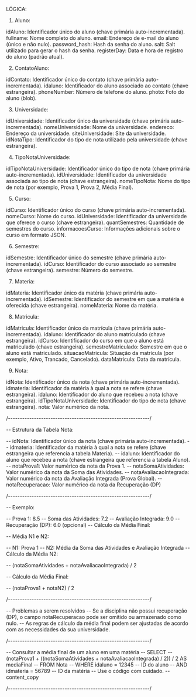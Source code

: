 LÓGICA:

1. Aluno:

idAluno: Identificador único do aluno (chave primária auto-incrementada).
fullname: Nome completo do aluno.
email: Endereço de e-mail do aluno (único e não nulo).
password_hash: Hash da senha do aluno.
salt: Salt utilizado para gerar o hash da senha.
registerDay: Data e hora de registro do aluno (padrão atual).


2. ContatoAluno:

idContato: Identificador único do contato (chave primária auto-incrementada).
idaluno: Identificador do aluno associado ao contato (chave estrangeira).
phoneNumber: Número de telefone do aluno.
photo: Foto do aluno (blob).


3. Universidade:

idUniversidade: Identificador único da universidade (chave primária auto-incrementada).
nomeUniversidade: Nome da universidade.
endereco: Endereço da universidade.
siteUniversidade: Site da universidade.
idNotaTipo: Identificador do tipo de nota utilizado pela universidade (chave estrangeira).


4. TipoNotaUniversidade:

idTipoNotaUniversidade: Identificador único do tipo de nota (chave primária auto-incrementada).
idUniversidade: Identificador da universidade associada ao tipo de nota (chave estrangeira).
nomeTipoNota: Nome do tipo de nota (por exemplo, Prova 1, Prova 2, Média Final).


5. Curso:

idCurso: Identificador único do curso (chave primária auto-incrementada).
nomeCurso: Nome do curso.
idUniversidade: Identificador da universidade que oferece o curso (chave estrangeira).
quantSemestres: Quantidade de semestres do curso.
informacoesCurso: Informações adicionais sobre o curso em formato JSON.


6. Semestre:

idSemestre: Identificador único do semestre (chave primária auto-incrementada).
idCurso: Identificador do curso associado ao semestre (chave estrangeira).
semestre: Número do semestre.


7. Materia:

idMateria: Identificador único da matéria (chave primária auto-incrementada).
idSemestre: Identificador do semestre em que a matéria é oferecida (chave estrangeira).
nomeMateria: Nome da matéria.


8. Matricula:

idMatricula: Identificador único da matrícula (chave primária auto-incrementada).
idaluno: Identificador do aluno matriculado (chave estrangeira).
idCurso: Identificador do curso em que o aluno está matriculado (chave estrangeira).
semestreMatriculado: Semestre em que o aluno está matriculado.
situacaoMatricula: Situação da matrícula (por exemplo, Ativo, Trancado, Cancelado).
dataMatricula: Data da matrícula.


9. Nota:

idNota: Identificador único da nota (chave primária auto-incrementada).
idmateria: Identificador da matéria à qual a nota se refere (chave estrangeira).
idaluno: Identificador do aluno que recebeu a nota (chave estrangeira).
idTipoNotaUniversidade: Identificador do tipo de nota (chave estrangeira).
nota: Valor numérico da nota.

/*------------------------------------------------------------*/

-- Estrutura da Tabela Nota:

-- idNota: Identificador único da nota (chave primária auto-incrementada).
-- idmateria: Identificador da matéria à qual a nota se refere (chave estrangeira que referencia a tabela Materia).
-- idaluno: Identificador do aluno que recebeu a nota (chave estrangeira que referencia a tabela Aluno).
-- notaProva1: Valor numérico da nota da Prova 1.
-- notaSomaAtividades: Valor numérico da nota da Soma das Atividades.
-- notaAvaliacaoIntegrada: Valor numérico da nota da Avaliação Integrada (Prova Global).
-- notaRecuperacao: Valor numérico da nota da Recuperação (DP)

/*------------------------------------------------------------*/

-- Exemplo:

-- Prova 1: 8.5
-- Soma das Atividades: 7.2
-- Avaliação Integrada: 9.0
-- Recuperação (DP): 6.0 (opcional)
-- Cálculo da Média Final:

-- Média N1 e N2:

-- N1: Prova 1
-- N2: Média da Soma das Atividades e Avaliação Integrada
-- Cálculo da Média N2:

-- (notaSomaAtividades + notaAvaliacaoIntegrada) / 2

-- Cálculo da Média Final:

-- (notaProva1 + notaN2) / 2

/*------------------------------------------------------------*/

-- Problemas a serem resolvidos
-- Se a disciplina não possui recuperação (DP), o campo notaRecuperacao pode ser omitido ou armazenado como nulo.
-- As regras de cálculo da média final podem ser ajustadas de acordo com as necessidades da sua universidade.

/*------------------------------------------------------------*/

-- Consultar a média final de um aluno em uma matéria
-- SELECT
--   (notaProva1 + ((notaSomaAtividades + notaAvaliacaoIntegrada) / 2)) / 2 AS mediaFinal
-- FROM Nota
-- WHERE idaluno = 12345 -- ID do aluno
--   AND idmateria = 56789 -- ID da matéria
-- Use o código com cuidado.
-- content_copy

/*------------------------------------------------------------*/